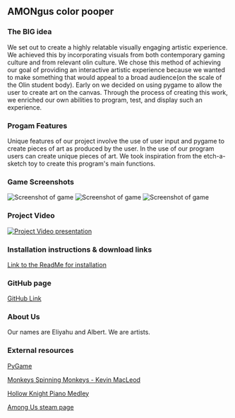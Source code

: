 ## AMONgus color pooper
### The BIG idea
We set out to create a highly relatable visually engaging artistic experience. We achieved this by incorporating visuals from both contemporary gaming culture and from relevant olin culture. We chose this method of achieving our goal of providing an interactive artistic experience because we wanted to make something that would appeal to a broad audience(on the scale of the Olin student body). Early on we decided on using pygame to allow the user to create art on the canvas. Through the process of creating this work, we enriched our own abilities to program, test, and display such an experience.

### Progam Features
Unique features of our project involve the use of user input and pygame to create pieces of art as produced by the user.  In the use of our program users can create unique pieces of art. We took inspiration from the etch-a-sketch toy to create this program's main functions. 

### Game Screenshots
![Screenshot of game](../website_Images/game_screenshot_1.jpg)
![Screenshot of game](../website_Images/game_screenshot_2.jpg)
![Screenshot of game](../website_Images/game_screenshot_3.jpg)

### Project Video
[![Project Video presentation](https://img.youtube.com/vi/NDLtrcCaCQw/0.jpg)](https://www.youtube.com/watch?v=NDLtrcCaCQw)
### Installation instructions & download links
[Link to the ReadMe for installation](https://github.com/JakobFinci/AMONgus-color-pooper/blob/main/README.md#installation)
### GitHub page
[GitHub Link](https://github.com/JakobFinci/AMONgus-color-pooper)
### About Us
Our names are Eliyahu and Albert. We are artists.
### External resources

[PyGame](https://www.pygame.org/news)

[Monkeys Spinning Monkeys - Kevin MacLeod](https://www.youtube.com/watch?v=cMTEcjwKIQw)

[Hollow Knight Piano Medley](https://www.youtube.com/watch?v=OjfJpUZy4Dk)

[Among Us steam page](https://store.steampowered.com/app/945360/Among_Us/)

